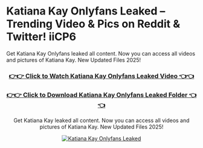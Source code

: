# Katiana Kay Onlyfans Leaked – Trending Video & Pics on Reddit & Twitter! iiCP6

Get Katiana Kay Onlyfans leaked all content. Now you can access all videos and pictures of Katiana Kay. New Updated Files 2025!  
<div align="center">
  
### [👉👉 Click to Watch Katiana Kay Onlyfans Leaked Video 👈👈](https://links2leaks.com/katianakay)  
### [👉👉 Click to Download Katiana Kay Onlyfans Leaked Folder 👈👈](https://links2leaks.com/katianakay)  

Get Katiana Kay leaked all content. Now you can access all videos and pictures of Katiana Kay. New Updated Files 2025!  

[![Katiana Kay Onlyfans Leaked](https://i.ibb.co/93hzkbrt/l2l.gif)](https://links2leaks.com/katianakay)  

</div>
